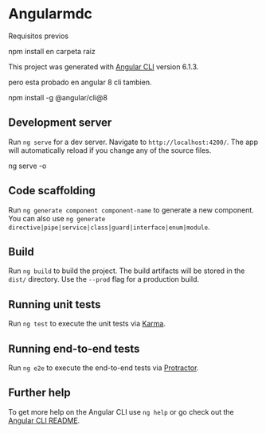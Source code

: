 # Angularmdc

Requisitos previos

npm install en carpeta raiz

This project was generated with [Angular CLI](https://github.com/angular/angular-cli) version 6.1.3.

pero esta probado en angular 8 cli tambien.

npm install -g @angular/cli@8

## Development server

Run `ng serve` for a dev server. Navigate to `http://localhost:4200/`. The app will automatically reload if you change any of the source files.

ng serve -o 

## Code scaffolding

Run `ng generate component component-name` to generate a new component. You can also use `ng generate directive|pipe|service|class|guard|interface|enum|module`.

## Build

Run `ng build` to build the project. The build artifacts will be stored in the `dist/` directory. Use the `--prod` flag for a production build.

## Running unit tests

Run `ng test` to execute the unit tests via [Karma](https://karma-runner.github.io).

## Running end-to-end tests

Run `ng e2e` to execute the end-to-end tests via [Protractor](http://www.protractortest.org/).

## Further help

To get more help on the Angular CLI use `ng help` or go check out the [Angular CLI README](https://github.com/angular/angular-cli/blob/master/README.md).
